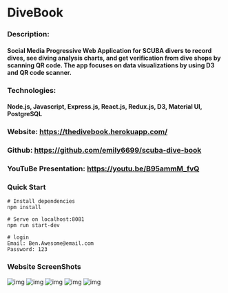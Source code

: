 # DiveBook

### Description:

#### Social Media Progressive Web Application for SCUBA divers to record dives, see diving analysis charts, and get verification from dive shops by scanning QR code. The app focuses on data visualizations by using D3 and QR code scanner.

### Technologies:

#### Node.js, Javascript, Express.js, React.js, Redux.js, D3, Material UI, PostgreSQL

### Website: https://thedivebook.herokuapp.com/

### Github: https://github.com/emily6699/scuba-dive-book

### YouTuBe Presentation: https://youtu.be/B95ammM_fvQ

### Quick Start

```
# Install dependencies
npm install

# Serve on localhost:8081
npm run start-dev

# login
Email: Ben.Awesome@email.com
Password: 123
```

### Website ScreenShots

![img](https://github.com/emily6699/scuba-dive-book/blob/readMe/public/pictures/readMePic/frontPagewithBubbleChart.png)
![img](https://github.com/emily6699/scuba-dive-book/blob/readMe/public/pictures/readMePic/Analysis.png)
![img](https://github.com/emily6699/scuba-dive-book/blob/readMe/public/pictures/readMePic/Log.png)
![img](https://github.com/emily6699/scuba-dive-book/blob/readMe/public/pictures/readMePic/MapwithFishIcon.png)
![img](https://github.com/emily6699/scuba-dive-book/blob/readMe/public/pictures/readMePic/DonutChart.png)
